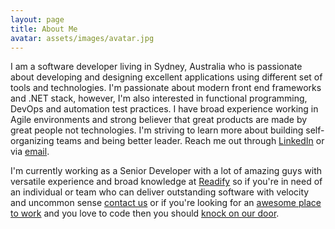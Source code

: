 ```yaml
---
layout: page
title: About Me
avatar: assets/images/avatar.jpg
---
```



 <p class="message">
    I am a software developer living in Sydney, Australia who is passionate about developing and designing excellent applications using different set of tools and technologies. I'm passionate about modern front end frameworks and .NET stack, however, I'm also interested in functional programming, DevOps and automation test practices. I have broad experience working in Agile environments and strong believer that great products are made by great people not technologies. I'm striving to learn more about building self-organizing teams and being better leader. Reach me out through <a target="_blank" href="https://www.linkedin.com/in/sviridovserg/">LinkedIn</a> or via <a href="mailto:sviridovserg.blog@gmail.com">email</a>.
</p>

I'm currently working as a Senior Developer with a lot of amazing guys with versatile experience and broad knowledge at
[Readify](http://readify.net)
so if you're in need of an individual or team who can deliver outstanding software with velocity and uncommon sense
[contact us](http://readify.net/contact-us/)
or if you're looking for an
[awesome place to work](http://readify.net/careers/life-at-readify/)
and you love to code then you should
[knock on our door](https://knockknock.readify.net/).


